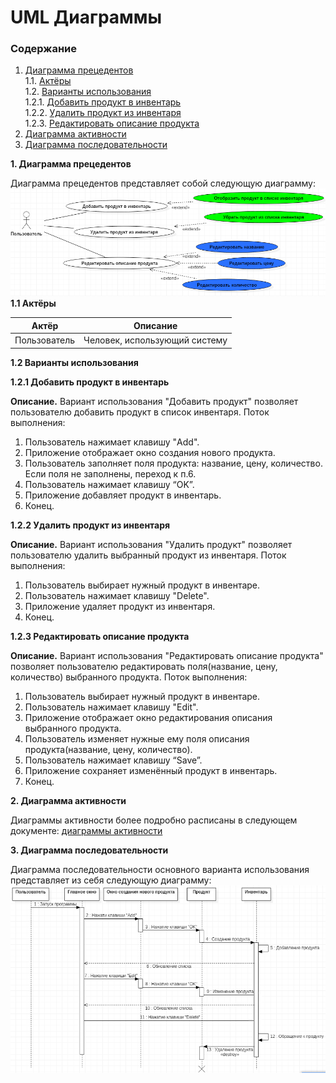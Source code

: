 
# **UML Диаграммы**

### Содержание

1. [Диаграмма прецедентов](#1) <br>
1.1. [Актёры](#1.1) <br>
1.2. [Варианты использования](#1.2) <br>
1.2.1. [Добавить продукт в инвентарь](#1.2.1) <br>
1.2.2. [Удалить продукт из инвентаря](#1.2.2) <br>
1.2.3. [Редактировать описание продукта](#1.2.3) <br>
2. [Диаграмма активности](#2) <br>
3. [Диаграмма последовательности](#3) <br>

**1. Диаграмма прецедентов<a name="1"></a>**

Диаграмма прецедентов представляет собой следующую диаграмму: 
![enter image description here](https://github.com/KirichenokEgor/ProductInventory/blob/master/Documentation/UML_Diagrams/UseCaseDiagram.png)
**1.1 Актёры<a name="1.1"></a>**

Актёр | Описание
--- | ---
Пользователь | Человек, использующий систему

**1.2 Варианты использования<a name="1.2"></a>**

**1.2.1 Добавить продукт в инвентарь<a name="1.2.1"></a>**

**Описание.** Вариант использования "Добавить продукт" позволяет пользователю добавить продукт в список инвентаря. Поток выполнения:

1.  Пользователь нажимает клавишу "Add".
2.  Приложение отображает окно создания нового продукта.
3.  Пользователь заполняет поля продукта: название, цену, количество. Если поля не заполнены, переход к п.6.
4.  Пользователь нажимает клавишу “OK”.
5.  Приложение добавляет продукт в инвентарь.
6.  Конец.

**1.2.2 Удалить продукт из инвентаря<a name="1.2.2"></a>**

**Описание.** Вариант использования "Удалить продукт" позволяет пользователю удалить выбранный продукт из инвентаря. Поток выполнения:

1.  Пользователь выбирает нужный продукт в инвентаре.
2.  Пользователь нажимает клавишу "Delete".
3.  Приложение удаляет продукт из инвентаря.
4.  Конец.

**1.2.3 Редактировать описание продукта<a name="1.2.3"></a>**

**Описание.** Вариант использования "Редактировать описание продукта" позволяет пользователю редактировать поля(название, цену, количество) выбранного продукта. Поток выполнения:

1.  Пользователь выбирает нужный продукт в инвентаре.
2.  Пользователь нажимает клавишу "Edit".
3.  Приложение отображает окно редактирования описания выбранного продукта.
4.  Пользователь изменяет нужные ему поля описания продукта(название, цену, количество).
5.  Пользователь нажимает клавишу “Save”.
6.  Приложение сохраняет изменённый продукт в инвентарь.
7.  Конец.

**2. Диаграмма активности<a name="2"></a>**

Диаграммы активности более подробно расписаны в следующем документе: [диаграммы активности](https://github.com/KirichenokEgor/ProductInventory/blob/master/Documentation/UML_Diagrams/Activity/README.md)

**3. Диаграмма последовательности<a name="3"></a>**

Диаграмма последовательности основного варианта использования представляет из себя следующую диаграмму:
	![enter image description here](https://github.com/KirichenokEgor/ProductInventory/blob/master/Documentation/UML_Diagrams/SequenceDiagram.png)

